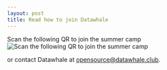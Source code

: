 ```yaml
---
layout: post
title: Read how to join Datawhale
---
```

Scan the following QR to join the summer camp
![Scan the following QR to join the summer camp]({{site.baseurl}}/_posts/QRcode.jpg)

or contact Datawhale at [opensource@datawhale.club](mailto:opensource@datawhale.club).